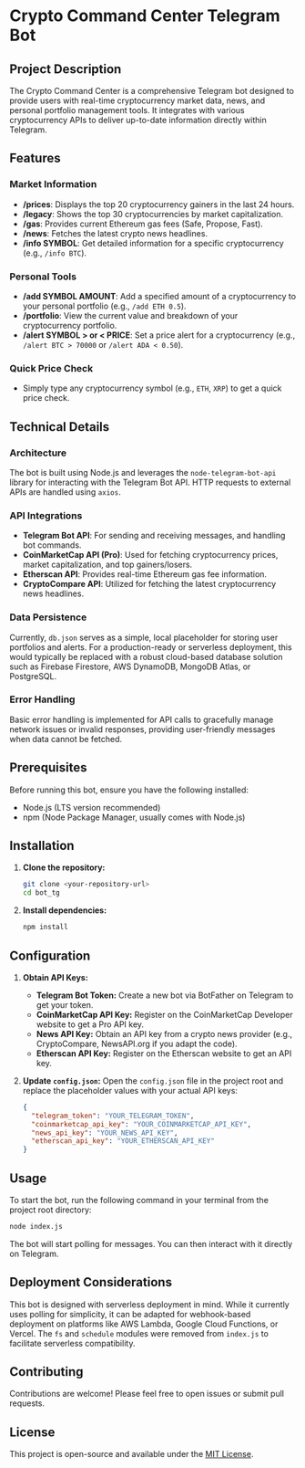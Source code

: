 # Crypto Command Center Telegram Bot

## Project Description
The Crypto Command Center is a comprehensive Telegram bot designed to provide users with real-time cryptocurrency market data, news, and personal portfolio management tools. It integrates with various cryptocurrency APIs to deliver up-to-date information directly within Telegram.

## Features

### Market Information
*   **/prices**: Displays the top 20 cryptocurrency gainers in the last 24 hours.
*   **/legacy**: Shows the top 30 cryptocurrencies by market capitalization.
*   **/gas**: Provides current Ethereum gas fees (Safe, Propose, Fast).
*   **/news**: Fetches the latest crypto news headlines.
*   **/info SYMBOL**: Get detailed information for a specific cryptocurrency (e.g., `/info BTC`).

### Personal Tools
*   **/add SYMBOL AMOUNT**: Add a specified amount of a cryptocurrency to your personal portfolio (e.g., `/add ETH 0.5`).
*   **/portfolio**: View the current value and breakdown of your cryptocurrency portfolio.
*   **/alert SYMBOL > or < PRICE**: Set a price alert for a cryptocurrency (e.g., `/alert BTC > 70000` or `/alert ADA < 0.50`).

### Quick Price Check
*   Simply type any cryptocurrency symbol (e.g., `ETH`, `XRP`) to get a quick price check.

## Technical Details

### Architecture
The bot is built using Node.js and leverages the `node-telegram-bot-api` library for interacting with the Telegram Bot API. HTTP requests to external APIs are handled using `axios`.

### API Integrations
*   **Telegram Bot API**: For sending and receiving messages, and handling bot commands.
*   **CoinMarketCap API (Pro)**: Used for fetching cryptocurrency prices, market capitalization, and top gainers/losers.
*   **Etherscan API**: Provides real-time Ethereum gas fee information.
*   **CryptoCompare API**: Utilized for fetching the latest cryptocurrency news headlines.

### Data Persistence
Currently, `db.json` serves as a simple, local placeholder for storing user portfolios and alerts. For a production-ready or serverless deployment, this would typically be replaced with a robust cloud-based database solution such as Firebase Firestore, AWS DynamoDB, MongoDB Atlas, or PostgreSQL.

### Error Handling
Basic error handling is implemented for API calls to gracefully manage network issues or invalid responses, providing user-friendly messages when data cannot be fetched.

## Prerequisites
Before running this bot, ensure you have the following installed:
*   Node.js (LTS version recommended)
*   npm (Node Package Manager, usually comes with Node.js)

## Installation

1.  **Clone the repository:**
    ```bash
    git clone <your-repository-url>
    cd bot_tg
    ```
2.  **Install dependencies:**
    ```bash
    npm install
    ```

## Configuration

1.  **Obtain API Keys:**
    *   **Telegram Bot Token:** Create a new bot via BotFather on Telegram to get your token.
    *   **CoinMarketCap API Key:** Register on the CoinMarketCap Developer website to get a Pro API key.
    *   **News API Key:** Obtain an API key from a crypto news provider (e.g., CryptoCompare, NewsAPI.org if you adapt the code).
    *   **Etherscan API Key:** Register on the Etherscan website to get an API key.

2.  **Update `config.json`:**
    Open the `config.json` file in the project root and replace the placeholder values with your actual API keys:

    ```json
    {
      "telegram_token": "YOUR_TELEGRAM_TOKEN",
      "coinmarketcap_api_key": "YOUR_COINMARKETCAP_API_KEY",
      "news_api_key": "YOUR_NEWS_API_KEY",
      "etherscan_api_key": "YOUR_ETHERSCAN_API_KEY"
    }
    ```

## Usage

To start the bot, run the following command in your terminal from the project root directory:

```bash
node index.js
```

The bot will start polling for messages. You can then interact with it directly on Telegram.

## Deployment Considerations
This bot is designed with serverless deployment in mind. While it currently uses polling for simplicity, it can be adapted for webhook-based deployment on platforms like AWS Lambda, Google Cloud Functions, or Vercel. The `fs` and `schedule` modules were removed from `index.js` to facilitate serverless compatibility.

## Contributing
Contributions are welcome! Please feel free to open issues or submit pull requests.

## License
This project is open-source and available under the [MIT License](https://opensource.org/licenses/MIT).